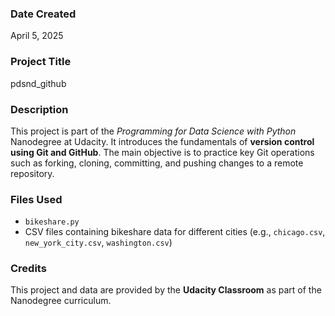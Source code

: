 ### Date Created
April 5, 2025

### Project Title
pdsnd_github

### Description
This project is part of the *Programming for Data Science with Python* Nanodegree at Udacity. It introduces the fundamentals of **version control using Git and GitHub**. The main objective is to practice key Git operations such as forking, cloning, committing, and pushing changes to a remote repository.

### Files Used
- `bikeshare.py`  
- CSV files containing bikeshare data for different cities (e.g., `chicago.csv`, `new_york_city.csv`, `washington.csv`)

### Credits
This project and data are provided by the **Udacity Classroom** as part of the Nanodegree curriculum.


